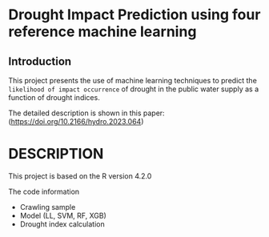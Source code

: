 # Drought Impact Prediction using four reference machine learning 


## Introduction

This project presents the use of machine learning techniques to predict the `likelihood of impact occurrence` of drought in the public water supply as a function of drought indices.

The detailed description is shown in this paper:
(https://doi.org/10.2166/hydro.2023.064)

# DESCRIPTION 

This project is based on the R version 4.2.0

The code information 
* Crawling sample
* Model (LL, SVM, RF, XGB)
* Drought index calculation 





	
